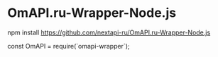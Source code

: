 # OmAPI.ru-Wrapper-Node.js

npm install https://github.com/nextapi-ru/OmAPI.ru-Wrapper-Node.js

const OmAPI = require(\`omapi-wrapper\`);

